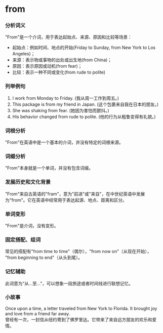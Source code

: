 # from

### 分析词义

  

"From"是一个介词，用于表达起始点、来源、原因和比较等场景：

  

*   起始点：例如时间、地点的开始(Friday to Sunday, from New York to Los Angeles)；
*   来源：表示物或事物的出处或出生地(from China)；
*   原因：表示原因或动机(from fear)；
*   比较：表示一种不同或变化(from rude to polite)

  

### 列举例句

  

1.  I work from Monday to Friday. (我从周一工作到周五。)
2.  This package is from my friend in Japan. (这个包裹来自我在日本的朋友。)
3.  She was shaking from fear. (她因为害怕而颤抖。)
4.  His behavior changed from rude to polite. (他的行为从粗鲁变得有礼貌。)

  

### 词根分析

  

"From"在英语中是一个基本的介词，并没有特定的词根来源。

  

### 词缀分析

  

"From"本身就是一个单词，并没有包含词缀。

  

### 发展历史和文化背景

  

"From"来自古英语的"fram"，意为"前进"或"来自"，在中世纪英语中发展为"from"。它在英语中经常用于表达起源、地点、距离和区分。

  

### 单词变形

  

"From"是介词，没有变形。

  

### 固定搭配、组词

  

常见的搭配有"from time to time"（偶尔），"from now on"（从现在开始）， "from beginning to end"（从头到尾）。

  

### 记忆辅助

  

此词意为“从...至...”，可以想象一段旅途或者时间线进行联想记忆。

  

### 小故事

  

Once upon a time, a letter traveled from New York to Florida. It brought joy and love from a friend far away.  
曾经有一次，一封信从纽约寄到了佛罗里达。它带来了来自远方朋友的欢乐和爱情。
